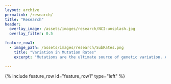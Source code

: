 ```yaml
---
layout: archive
permalink: /research/
title: "Research"
header:
  overlay_image: /assets/images/research/NCI-unsplash.jpg
  overlay_filter: 0.5

feature_row1:
  - image_path: /assets/images/research/SubRates.png
    title: "Variation in Mutation Rates"
    excerpt: "Mutations are the ultimate source of genetic variation. Although it has become easier to obtain good estimate of mutation rates, we still know very little about how these rates vary within and between species. My research utilizes bioinformatic analyses to estimate the mutations rates for different types of mutations (single nucleotide substitutions, indels, copy number variants, microsatellites, transposable elements) from mutation accumulation lines of *Daphnia magna*. I have found significant intraspecific variation in mutations rates between genotypes and populations as well as between the nuclear and mitochondrial genome ([Ho *et al.*, 2020]( https://doi.org/10.1093/molbev/msaa142)). It is also becoming clear that rates for different mutation types do not strongly covary across genotypes (([Ho *et al.*, 2019]( https://doi.org/10.1093/molbev/msz118))). These results have implications for the evolution of mutation rates and their impacts on the genome."

---
```


{% include feature_row id="feature_row1" type="left" %}